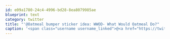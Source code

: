 ```yaml
---
id: e09a1780-24c4-4996-bd28-8ea8079985ae
blueprint: text
category: twitter
title: "'@Oatmeal bumper sticker idea: WWOD- What Would Oatmeal Do?"
caption: '<span class="username username_linked">@<a href="https://twitter.com/Oatmeal" title="The Oatmeal">Oatmeal</a></span> bumper sticker idea: WWOD- What Would Oatmeal Do?'
---
```

